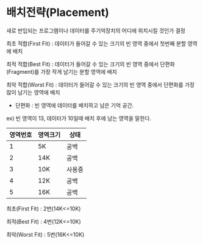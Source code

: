 
# 배치전략(Placement)

새로 반입되는 프로그램이나 데이터를 주기억장치의 어디에 위치시킬 것인가 결정

 

최초 적합(First Fit) : 데이터가 들어갈 수 있는 크기의 빈 영역 중에서 첫번째 분할 영역에 배치

최적 적합(Best Fit) : 데이터가 들어갈 수 있는 크기의 빈 영역 중에서 단편화(Fragment)를 가장 작게 남기는 분할 영역에 배치

최악 적합(Worst Fit) : 데이터가 들어갈 수 있는 크기의 빈 영역 중에서 단편화를 가장 많이 남기는 영역에 배치

* 단편화 : 빈 영역에 데이터를 배치하고 남은 기억 공간.

ex) 빈 영역이 13, 데이터가 10일때 배치 후에 남는 영역을 말한다.

| 영역번호 | 영역크기 | 상태   |
|----------|----------|--------|
| 1        | 5K       | 공백   |
| 2        | 14K      | 공백   |
| 3        | 10K      | 사용중 |
| 4        | 12K      | 공백   |
| 5        | 16K      | 공백   |

최초(First Fit) : 2번(14K<=10K)

최적(Best Fit) : 4번(12K<=10K)

최악(Worst Fit) : 5번(16K<=10K)